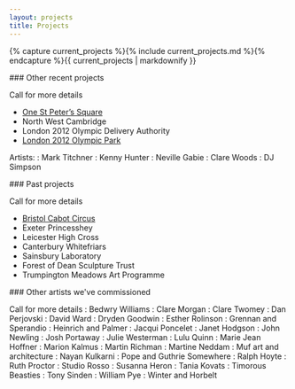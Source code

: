 ```yaml
---
layout: projects
title: Projects
---
```


{% capture current_projects %}{% include current_projects.md %}{% endcapture %}{{ current_projects | markdownify }}

<div class="project complete" markdown="1">
### Other recent projects

Call for more details

* [One St Peter’s Square](/live-the-life-you-imagine)
* North West Cambridge
* London 2012 Olympic Delivery Authority
* [London 2012 Olympic Park](/olympic-park)

Artists:
: Mark Titchner
: Kenny Hunter
: Neville Gabie
: Clare Woods
: DJ Simpson
</div>

<div class="project complete" markdown="1">
### Past projects

Call for more details

* [Bristol Cabot Circus](/cabotcircus)
* Exeter Princesshey
* Leicester High Cross
* Canterbury Whitefriars
* Sainsbury Laboratory
* Forest of Dean Sculpture Trust
* Trumpington Meadows Art Programme
</div>

<div class="project complete" markdown="1">
### Other artists we've commissioned

Call for more details
: Bedwry Williams
: Clare Morgan
: Clare Twomey
: Dan Perjovski
: David Ward
: Dryden Goodwin
: Esther Rolinson
: Grennan and Sperandio
: Heinrich and Palmer
: Jacqui Poncelet
: Janet Hodgson
: John Newling
: Josh Portaway
: Julie Westerman
: Lulu Quinn
: Marie Jean Hoffner
: Marion Kalmus
: Martin Richman
: Martine Neddam
: Muf art and architecture
: Nayan Kulkarni
: Pope and Guthrie Somewhere
: Ralph Hoyte
: Ruth Proctor
: Studio Rosso
: Susanna Heron
: Tania Kovats
: Timorous Beasties
: Tony Sinden
: William Pye
: Winter and Horbelt
</div>
